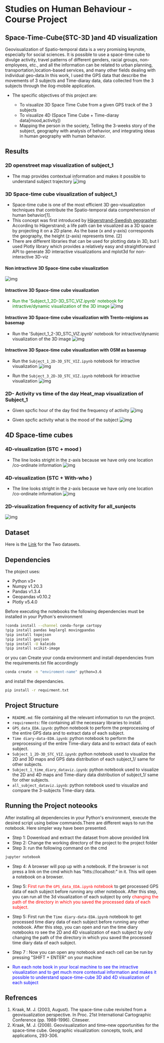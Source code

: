 # Studies on Human Behaviour -   Course Project
##  Space-Time-Cube(STC-3D )and 4D visualization

Geovisualization of Spatio-temporal data is a very promising keynote, especially for social sciences. It is possible to use a space-time cube to divulge activity, travel patterns of different genders, racial groups, non-employees, etc., and all the information can be related to urban planning, transportation,location-based services, and many other fields dealing with individual geo-data.In this work, I used the GPS data that describe the movements of 3 subjects and Time-diaray data, data collected from the 3 subjects through the ilog-mobile application. 

* The specific objectives of this project are:

  - To visualize 3D Space Time Cube from a given GPS track of the 3 subjects 
  - To visualize 4D (Space Time Cube + Time-diaray data[mood,activity])
  - Mapping the person in the society, Telling the 3-weeks story of the subject, geography with analysis of behavior, and integrating ideas in human geography with human behavior.

 
## Results
### 2D openstreet map visualization of subject_1
* The map provides contextual information and makes it possible to understand subject trajectory
![img](map_images/sub_1traj.png)

### 3D Space-time cube visualization of subject_1
* Space-time cube is one of the most efficient 3D geo-visualization techniques that contribute the Spatio-temporal data comprehension of human behavior[1].
* This concept was first introduced by [Hägerstrand-Swedish geographer](https://en.wikipedia.org/wiki/Torsten_H%C3%A4gerstrand). According to Hägerstrand; a life path can be visualized as a 3D space by projecting it on a 2D plane. As the base (x and y-axis) corresponds the geography, the height (z-axis) represents time. [2]
* There are different libraries that can be used for plotting data in 3D, but I used  Plotly library which provides a relatively easy and straightforward API to generate 3D interactive visualizations  and mplot3d for non-interactive 3D-viz
#### Non intractivve 3D Space-time cube visualization 
![img](map_images/sub13dmt.png)
#### Intractivve 3D Space-time cube visualization 
* <font color="green"> Run the 'Subject_1_2D-3D_STC_VIZ.ipynb' notebook for intractive/dynamic visualization of the 3D image </font>
![img](map_images/sub_1-3d.png)
#### Intractivve 3D Space-time cube visualization with Trento-reigions as basemap
* Run the 'Subject_1_2-3D_STC_VIZ.ipynb' notebook for intractive/dynamic visualization of the 3D image
![img](map_images/st3d.png)
#### Intractivve 3D Space-time cube visualization with OSM as basemap
* Run the `Subject_1_2D-3D_STC_VIZ.ipynb` notebook for intractive visualization 
![img](map_images/s1osm3d.png)

* Run the `Subject_3_2D-3D_STC_VIZ.ipynb` notebook for intractive visualization 
![img](map_images/sub3.png)

### 2D-  Activity  vs time of the day Heat_map visualization of Subject_1
* Given spcfic hour of the day find the frequency of activity
![img](map_images/act.png)

* Given spcfic activity what is the mood of the subject
![img](map_images/mood.png)

## 4D Space-time cubes

### 4D-visualization (STC + mood )
* The line looks stright in the z-axis because we have only one location /co-ordinate information
![img](map_images/4dm.png)
### 4D-visualization (STC + With-who )
* The line looks stright in the z-axis because we have only one location /co-ordinate information
![img](map_images/4dw.png)

### 2D-visualization frequency of activity for all_sunjects 
![img](map_images/3sub.png)
## Dataset  
Here is the [Link](https://drive.google.com/file/d/1CfC9VytolQJkGfcluuuo5vmLKWrj-XCq/view?usp=sharing) for the Two datasets.


## Dependencies
The ptoject uses:
- Python v3+
- Numpy v1.20.3
- Pandas v1.3.4
- Geopandas v0.10.2
- Plotly v5.4.0

Before executing the notebooks the following  dependencies must be installed in your Python's environment

```bash
!conda install --channel conda-forge cartopy 
!pip install pandas keplergl movingpandas 
!pip install topojson 
!pip install geojson
!pip install -U kaleido
!pip install scikit-image
```

or you can Create your conda environment and install dependencies from the requirements.txt file accordingly

```bash
conda create -n "enviroment-name" python=3.6
```

and install the dependancies.
```bash
pip install -r requirment.txt
```
## Project Structure
- `README.md`: file containing all the relevant information to run the project.
- `requirements`: file containing all the necessary libraries to install.
- `GPS_data_EDA.ipynb`: python notebook to perform the preprocessing of the entire GPS data and to extract data of each subject.
- `Time diary-data-EDA.ipynb`: python notebook to perform the preprocessing of the entire Time-diary data and to extract data of each subject.
- `Subject_1_2D-3D_STC_VIZ.ipynb`: python notebook used to visualize the 2D and 3D maps and GPS data distribution of each subject_1/ same for other subjects.
- `Subject_1_time_diary_dataviz.ipynb`: python notebook used to visualize the 2D and 4D maps and Time-diary  data distribution of subject_1/ same for other subjects.
- `all_subject_dataviz.ipynb`: python notebook used to visualize and compare the 3-subjects Time-diary data.


## Running the  Project noteooks

After installing all dependencies in your Python's environment, execute the desired script using below commands.There are different ways to run the notebook. Here simpler way have been presented. 

* Step 1: Dowenload and extract the dataset from above provided link  
* Step 2: Change the working directory of the project to the project folder
* Step 3: run the following command on the cmd
```bash
jupyter notebook
```
* Step 4: A browser will pop up with a notebook. If the browser is not press a link on the cmd which has "htts://localhost:" in it. This will open a notebook on a browser.
* Step 5: <font color="red">First run the `GPS_data_EDA.ipynb` notebook </font>to get processed GPS data of each subject before running any other notebook. After this step, you can run all the 3d visualization of each subject by only <font color="red">changing the path of the directory in which you saved the processed data of each subject.</font>
* Step 5: First run the `Time diary-data-EDA.ipynb` notebook to get processed time diary data of each subject before running any other notebook. After this step, you can open and run the time diary notebooks ro see the 2D and 4D visualization of each subject by only changing the path of the directory in which you saved the processed time diary data of each subject.

* Step 7 : Now you can open any notebook and each cell can be run by pressing "SHIFT + ENTER" on your machine

*  <font color="blue"> Run each note book in your local machine to see the intractive visualization and to get  much more contextual information and makes it possible to understand space-time-cube 3D abd 4D visualization of each subject </font>

## Refrences
1. Kraak, M. J. (2003, August). The space-time cube revisited from a geovisualization perspective. In Proc. 21st International Cartographic Conference (pp. 1988-1996). Citeseer.
2. Kraak, M. J. (2008). Geovisualization and time–new opportunities for the space-time cube. Geographic visualization: concepts, tools, and applications, 293-306.
